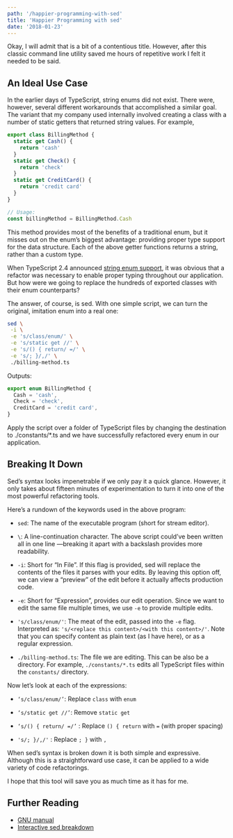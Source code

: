 ```yaml
---
path: '/happier-programming-with-sed'
title: 'Happier Programming with sed'
date: '2018-01-23'
---
```


Okay, I will admit that is a bit of a contentious title. However, after this classic command line utility saved me hours of repetitive work I felt it needed to be said.

## An Ideal Use Case

In the earlier days of TypeScript, string enums did not exist. There were, however, several different workarounds that accomplished a similar goal. The variant that my company used internally involved creating a class with a number of static getters that returned string values. For example,

```typescript
export class BillingMethod {
  static get Cash() {
    return 'cash'
  }
  static get Check() {
    return 'check'
  }
  static get CreditCard() {
    return 'credit card'
  }
}

// Usage:
const billingMethod = BillingMethod.Cash
```

This method provides most of the benefits of a traditional enum, but it misses out on the enum’s biggest advantage: providing proper type support for the data structure. Each of the above getter functions returns a string, rather than a custom type.

When TypeScript 2.4 announced [string enum support](https://blogs.msdn.microsoft.com/typescript/2017/06/27/announcing-typescript-2-4/), it was obvious that a refactor was necessary to enable proper typing throughout our application. But how were we going to replace the hundreds of exported classes with their enum counterparts?

The answer, of course, is sed. With one simple script, we can turn the original, imitation enum into a real one:

```sh
sed \
 -i \
 -e 's/class/enum/' \
 -e 's/static get //' \
 -e 's/() { return/ =/' \
 -e 's/; }/,/' \
 ./billing-method.ts
```

Outputs:

```typescript
export enum BillingMethod {
  Cash = 'cash',
  Check = 'check',
  CreditCard = 'credit card',
}
```

Apply the script over a folder of TypeScript files by changing the destination to ./constants/\*.ts and we have successfully refactored every enum in our application.

## Breaking It Down

Sed’s syntax looks impenetrable if we only pay it a quick glance. However, it only takes about fifteen minutes of experimentation to turn it into one of the most powerful refactoring tools.

Here’s a rundown of the keywords used in the above program:

- `sed`: The name of the executable program (short for stream editor).

- `\`: A line-continuation character. The above script could’ve been written all in one line —breaking it apart with a backslash provides more readability.

- `-i`: Short for “In File”. If this flag is provided, sed will replace the contents of the files it parses with your edits. By leaving this option off, we can view a “preview” of the edit before it actually affects production code.

- `-e`: Short for “Expression”, provides our edit operation. Since we want to edit the same file multiple times, we use `-e` to provide multiple edits.

- `'s/class/enum/'`: The meat of the edit, passed into the `-e` flag. Interpreted as: `'s/<replace this content>/<with this content>/'`. Note that you can specify content as plain text (as I have here), or as a regular expression.

- `./billing-method.ts`: The file we are editing. This can be also be a directory. For example, `./constants/*.ts` edits all TypeScript files within the `constants/` directory.

Now let’s look at each of the expressions:

- `‘s/class/enum/’`: Replace `class` with `enum`

- `‘s/static get //’`: Remove `static get`

- `‘s/() { return/ =/’` : Replace `() { return` with `=` (with proper spacing)

- `'s/; }/,/'` : Replace `; }` with `,`

When sed’s syntax is broken down it is both simple and expressive. Although this is a straightforward use case, it can be applied to a wide variety of code refactorings.

I hope that this tool will save you as much time as it has for me.

## Further Reading

- [GNU manual](https://www.gnu.org/software/sed/manual/sed.html)
- [Interactive sed breakdown](https://explainshell.com/explain?cmd=sed+-i+-e+%E2%80%98s%2Fclass%2Fenum%2F%E2%80%99+.%2Fbilling-method.ts)

